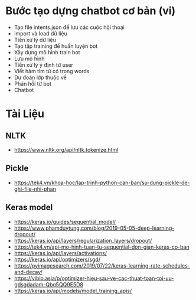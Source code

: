 # Bước tạo dựng chatbot cơ bản (vi)
- Tạo file intents.json để lưu các cuộc hội thoại
- import và load dữ liệu
- Tiền xử lý dữ liệu
- Tạo tập training để huấn luyện bot
- Xây dựng mô hình train bot
- Lưu mô hình
- Tiền xử lý ý định từ user
- Viết hàm tìm từ có trong words
- Dự đoán lớp thuộc về
- Phản hồi từ bot
- Chatbot




# Tài Liệu
## NLTK
- https://www.nltk.org/api/nltk.tokenize.html
## Pickle
- https://tek4.vn/khoa-hoc/lap-trinh-python-can-ban/su-dung-pickle-de-ghi-file-nhi-phan
## Keras model
- https://keras.io/guides/sequential_model/
- https://www.phamduytung.com/blog/2019-05-05-deep-learning-dropout/
- https://keras.io/api/layers/regularization_layers/dropout/
- https://tek4.vn/api-mo-hinh-tuan-tu-sequential-don-gian-keras-co-ban
- https://keras.io/api/layers/activations/
- https://keras.io/api/optimizers/sgd/
- https://pyimagesearch.com/2019/07/22/keras-learning-rate-schedules-and-decay/
- https://viblo.asia/p/optimizer-hieu-sau-ve-cac-thuat-toan-toi-uu-gdsgdadam-Qbq5QQ9E5D8
- https://keras.io/api/models/model_training_apis/